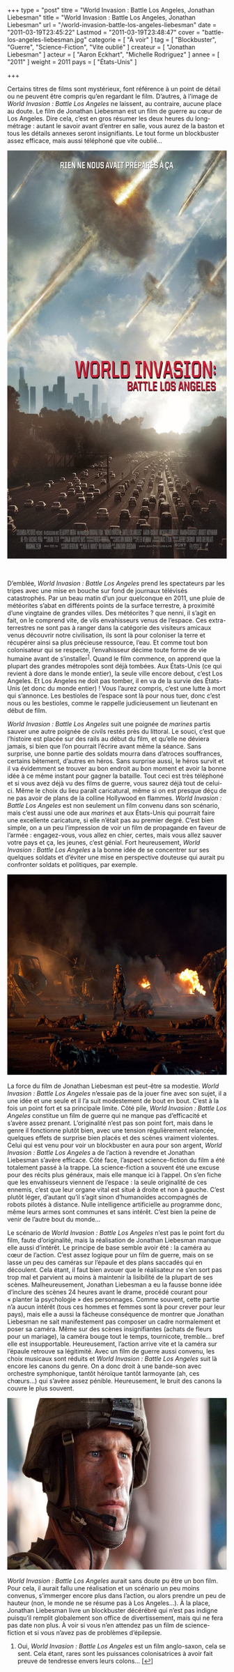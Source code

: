 +++
type = "post"
titre = "World Invasion : Battle Los Angeles, Jonathan Liebesman"
title = "World Invasion : Battle Los Angeles, Jonathan Liebesman"
url = "/world-invasion-battle-los-angeles-liebesman"
date = "2011-03-19T23:45:22"
Lastmod = "2011-03-19T23:48:47"
cover = "battle-los-angeles-liebesman.jpg"
categorie = [ "À voir" ]
tag = [ "Blockbuster", "Guerre", "Science-Fiction", "Vite oublié" ]
createur = [ "Jonathan Liebesman" ]
acteur = [ "Aaron Eckhart", "Michelle Rodriguez" ]
annee = [ "2011" ]
weight = 2011
pays = [ "États-Unis" ]

+++

<p>Certains titres de films sont mystérieux, font référence à un point de détail ou ne peuvent être compris qu&rsquo;en regardant le film. D&rsquo;autres, à l&rsquo;image de <em>World Invasion : Battle Los Angeles</em> ne laissent, au contraire, aucune place au doute. Le film de Jonathan Liebesman est un film de guerre au cœur de Los Angeles. Dire cela, c&rsquo;est en gros résumer les deux heures du long-métrage : autant le savoir avant d&rsquo;entrer en salle, vous aurez de la baston et tous les détails annexes seront insignifiants. Le tout forme un blockbuster assez efficace, mais aussi téléphoné que vite oublié…</p>
<p><a href="http://www.allocine.fr/film/fichefilm_gen_cfilm=145364.html"> </a></p>
<p style="text-align: center;"><a href="http://www.allocine.fr/film/fichefilm_gen_cfilm=145364.html"></p>
<div style="text-align: center;"><img class="aligncenter" src="world-invasion-battle-los-angeles.jpg" border="0" alt="World invasion battle los angeles" width="690" height="937" /></div>
<p></a></p>
<p>&nbsp;</p>
<p>D&rsquo;emblée, <em>World Invasion : Battle Los Angeles</em> prend les spectateurs par les tripes avec une mise en bouche sur fond de journaux télévisés catastrophés. Par un beau matin d&rsquo;un jour quelconque en 2011, une pluie de météorites s&rsquo;abat en différents points de la surface terrestre, à proximité d&rsquo;une vingtaine de grandes villes. Des météorites ? que nenni, il s&rsquo;agit en fait, on le comprend vite, de vils envahisseurs venus de l&rsquo;espace. Ces extra-terrestres ne sont pas à ranger dans la catégorie des visiteurs amicaux venus découvrir notre civilisation, ils sont là pour coloniser la terre et récupérer ainsi sa plus précieuse ressource, l&rsquo;eau. Et comme tout bon colonisateur qui se respecte, l&rsquo;envahisseur décime toute forme de vie humaine avant de s&rsquo;installer<sup><a href="#footnote_0_4647" id="identifier_0_4647" class="footnote-link footnote-identifier-link" title="Oui, World Invasion&nbsp;: Battle Los Angeles est un film anglo-saxon, cela se sent. Cela &eacute;tant, rares sont les puissances colonisatrices &agrave; avoir fait preuve de tendresse envers leurs colons&hellip;">1</a></sup>. Quand le film commence, on apprend que la plupart des grandes métropoles sont déjà tombées. Aux États-Unis (ce qui revient à dore dans le monde entier), la seule ville encore debout, c&rsquo;est Los Angeles. Et Los Angeles ne doit pas tomber, il en va de la survie des États-Unis (et donc du monde entier) ! Vous l&rsquo;aurez compris, c&rsquo;est une lutte à mort qui s&rsquo;annonce. Les bestioles de l&rsquo;espace sont là pour nous tuer, donc c&rsquo;est nous ou les bestioles, comme le rappelle judicieusement un lieutenant en début de film.</p>
<p><em>World Invasion : Battle Los Angeles</em> suit une poignée de <em>marines</em> partis sauver une autre poignée de civils restés près du littoral. Le souci, c&rsquo;est que l&rsquo;histoire est placée sur des rails au début du film, et qu&rsquo;elle ne déviera jamais, si bien que l&rsquo;on pourrait l&rsquo;écrire avant même la séance. Sans surprise, une bonne partie des soldats mourra dans d&rsquo;atroces souffrances, certains bêtement, d&rsquo;autres en héros. Sans surprise aussi, le héros survit et il va évidemment se trouver au bon endroit au bon moment et avoir la bonne idée à ce même instant pour gagner la bataille. Tout ceci est très téléphoné et si vous avez déjà vu des films de guerre, vous saurez déjà tout de celui-ci. Même le choix du lieu paraît caricatural, même si on est presque déçu de ne pas avoir de plans de la colline Hollywood en flammes. <em>World Invasion : Battle Los Angeles</em> est non seulement un film convenu dans son scénario, mais c&rsquo;est aussi une ode aux <em>marines</em> et aux États-Unis qui pourrait faire une excellente caricature, si elle n&rsquo;était pas au premier degré. C&rsquo;est bien simple, on a un peu l&rsquo;impression de voir un film de propagande en faveur de l&rsquo;armée : engagez-vous, vous allez en chier, certes, mais vous allez sauver votre pays et ça, les jeunes, c&rsquo;est génial. Fort heureusement, <em>World Invasion : Battle Los Angeles</em> a la bonne idée de se concentrer sur ses quelques soldats et d&rsquo;éviter une mise en perspective douteuse qui aurait pu confronter soldats et politiques, par exemple.</p>
<div style="text-align: center;"><img class="aligncenter" src="liebesman-world-invasion-battle-los-angeles.jpg" border="0" alt="Liebesman world invasion battle los angeles" width="690" height="460" /></div>
<p>La force du film de Jonathan Liebesman est peut-être sa modestie. <em>World Invasion : Battle Los Angeles</em> n&rsquo;essaie pas de la jouer fine avec son sujet, il a une idée et une seule et il l&rsquo;a suit modestement de bout en bout. C&rsquo;est à la fois un point fort et sa principale limite. Côté pile, <em>World Invasion : Battle Los Angeles</em> constitue un film de guerre qui ne manque pas d&rsquo;efficacité et s&rsquo;avère assez prenant. L&rsquo;originalité n&rsquo;est pas son point fort, mais dans le genre il fonctionne plutôt bien, avec une tension régulièrement relancée, quelques effets de surprise bien placés et des scènes vraiment violentes. Celui qui est venu pour voir un blockbuster en aura pour son argent, <em>World Invasion : Battle Los Angeles</em> a de l&rsquo;action à revendre et Jonathan Liebesman s&rsquo;avère efficace. Côté face, l&rsquo;aspect science-fiction du film a été totalement passé à la trappe. La science-fiction a souvent été une excuse pour des récits plus généraux, mais elle manque ici à l&rsquo;appel. On s&rsquo;en fiche que les envahisseurs viennent de l&rsquo;espace : la seule originalité de ces ennemis, c&rsquo;est que leur organe vital est situé à droite et non à gauche. C&rsquo;est plutôt léger, d&rsquo;autant qu&rsquo;il s&rsquo;agit sinon d&rsquo;humanoïdes accompagnés de robots pilotés à distance. Nulle intelligence artificielle au programme donc, même leurs armes sont communes et sans intérêt. C&rsquo;est bien la peine de venir de l&rsquo;autre bout du monde…</p>
<p>Le scénario de <em>World Invasion : Battle Los Angeles</em> n&rsquo;est pas le point fort du film, faute d&rsquo;originalité, mais la réalisation de Jonathan Liebesman manque elle aussi d&rsquo;intérêt. Le principe de base semble avoir été : la caméra au cœur de l&rsquo;action. C&rsquo;est assez logique pour un film de guerre, mais on se lasse un peu des caméras sur l&rsquo;épaule et des plans saccadés qui en découlent. Cela étant, il faut bien avouer que le réalisateur ne s&rsquo;en sort pas trop mal et parvient au moins à maintenir la lisibilité de la plupart de ses scènes. Malheureusement, Jonathan Liebesman a eu la fausse bonne idée d&rsquo;inclure des scènes 24 heures avant le drame, procédé courant pour &laquo;&nbsp;planter la psychologie&nbsp;&raquo; des personnages. Comme souvent, cette partie n&rsquo;a aucun intérêt (tous ces hommes et femmes sont là pour crever pour leur pays), mais elle a aussi la fâcheuse conséquence de montrer que Jonathan Liebesman ne sait manifestement pas composer un cadre normalement et poser sa caméra. Même sur des scènes insignifiantes (achats de fleurs pour un mariage), la caméra bouge tout le temps, tournicote, tremble… bref elle est insupportable. Heureusement, l&rsquo;action arrive vite et la caméra sur l&rsquo;épaule retrouve sa légitimité. Avec un film de guerre aussi convenu, les choix musicaux sont réduits et <em>World Invasion : Battle Los Angeles</em> suit là encore les canons du genre. On a donc droit à une bande-son avec orchestre symphonique, tantôt héroïque tantôt larmoyante (ah, ces chœurs…) qui s&rsquo;avère assez pénible. Heureusement, le bruit des canons la couvre le plus souvent.</p>
<div style="text-align: center;"><img class="aligncenter" src="battle-los-angeles-eckhart.jpg" border="0" alt="Battle los angeles eckhart" width="690" height="394" /></div>
<p><em>World Invasion : Battle Los Angeles</em> aurait sans doute pu être un bon film. Pour cela, il aurait fallu une réalisation et un scénario un peu moins convenus, s&rsquo;immerger encore plus dans l&rsquo;action, ou alors prendre un peu de hauteur (non, le monde ne se résume pas à Los Angeles…). À la place, Jonathan Liebesman livre un blockbuster décérébré qui n&rsquo;est pas indigne puisqu&rsquo;il remplit globalement son office de divertissement, mais qui ne fera pas date non plus. À voir si vous n&rsquo;en attendez pas un film de science-fiction et si vous n&rsquo;avez pas de problèmes d&rsquo;épilepsie.</p>
<ol class="footnotes"><li id="footnote_0_4647" class="footnote">Oui, <em>World Invasion : Battle Los Angeles</em> est un film anglo-saxon, cela se sent. Cela étant, rares sont les puissances colonisatrices à avoir fait preuve de tendresse envers leurs colons… [<a href="#identifier_0_4647" class="footnote-link footnote-back-link">&#8617;</a>]</li></ol>
